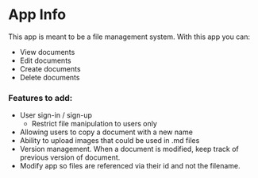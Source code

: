 # App Info

This app is meant to be a file management system. With this app you can:

* View documents
* Edit documents
* Create documents
* Delete documents

### Features to add:

* User sign-in / sign-up
    * Restrict file manipulation to users only
* Allowing users to copy a document with a new name
* Ability to upload images that could be used in .md files
* Version management. When a document is modified, keep track of previous version of document.
* Modify app so files are referenced via their id and not the filename.